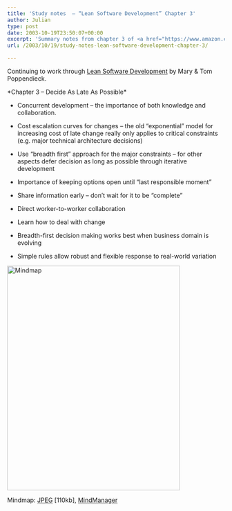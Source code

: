 ```yaml
---
title: 'Study notes  – “Lean Software Development” Chapter 3'
author: Julian
type: post
date: 2003-10-19T23:50:07+00:00
excerpt: 'Summary notes from chapter 3 of <a href="https://www.amazon.co.uk/exec/obidos/ASIN/0321150783/ref%3Dase%5Ffivegocrazyinmid">Lean Software Development</a> by Mary and Tom Poppendieck'
url: /2003/10/19/study-notes-lean-software-development-chapter-3/

---
```

Continuing to work through [Lean Software Development][1] by Mary & Tom Poppendieck.

\*Chapter 3 &#8211; Decide As Late As Possible\*

* Concurrent development &#8211; the importance of both knowledge and collaboration.
  
* Cost escalation curves for changes &#8211; the old &#8220;exponential&#8221; model for increasing cost of late change really only applies to critical constraints (e.g. major technical architecture decisions)
  
* Use &#8220;breadth first&#8221; approach for the major constraints &#8211; for other aspects defer decision as long as possible through iterative development
  
* Importance of keeping options open until &#8220;last responsible moment&#8221;
  
* Share information early &#8211; don&#8217;t wait for it to be &#8220;complete&#8221;
  
* Direct worker-to-worker collaboration
  
* Learn how to deal with change
  
* Breadth-first decision making works best when business domain is evolving
  
* Simple rules allow robust and flexible response to real-world variation

<div class="inlineimg">
  <a target="_blank" href="https://www.julian.elve.dial.pipex.com/mindmaps/leanswdev/LeanSoftwareDevMM03.jpg"><img align="center" width="400" height="521" src="https://www.julian.elve.dial.pipex.com/mindmaps/leanswdev/LeanSoftwareDevMMthmb03.jpg" alt="Mindmap" /></a></p> 
  
  <div class="caption">
    Mindmap: <a target="_blank"  title="Open JPEG of Mindmap in a new Window" href="https://www.julian.elve.dial.pipex.com/mindmaps/leanswdev/LeanSoftwareDevMM03.jpg">JPEG</a> [110kb], <a  title="Link to MindManager file of mind map" href="https://www.julian.elve.dial.pipex.com/mindmaps/leanswdev/Lean Software Development.mmp">MindManager</a>
  </div>
</div>

 [1]: https://www.synesthesia.co.uk/library/archives/000197.php
